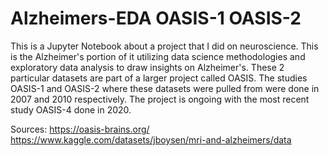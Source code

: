 # Alzheimers-EDA OASIS-1 OASIS-2
This is a Jupyter Notebook about a project that I did on neuroscience. This is the Alzheimer's portion of it utilizing data science methodologies and exploratory data analysis to draw insights on Alzheimer's. These 2 particular datasets are part of a larger project called OASIS. The studies OASIS-1 and OASIS-2 where these datasets were pulled from were done in 2007 and 2010 respectively. The project is ongoing with the most recent study OASIS-4 done in 2020.

Sources:
https://oasis-brains.org/
https://www.kaggle.com/datasets/jboysen/mri-and-alzheimers/data
